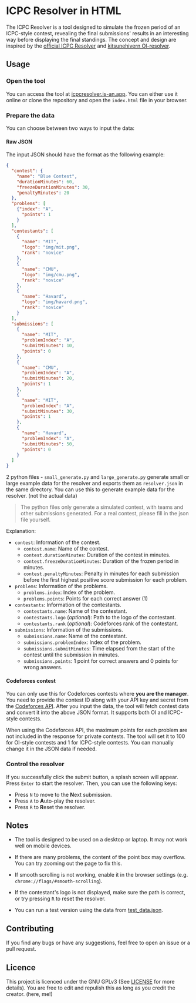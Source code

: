 # ICPC Resolver in HTML

The ICPC Resolver is a tool designed to simulate the frozen period of an ICPC-style contest, revealing the final submissions' results in an interesting way before displaying the final standings. The concept and design are inspired by the [official ICPC Resolver](https://tools.icpc.global/resolver/) and [kitsunehivern OI-resolver](https://github.com/kitsunehivern/OI-Resolver).

## Usage

### Open the tool

You can access the tool at [icpcresolver.is-an.app](https://icpcresolver.is-an.app). You can either use it online or clone the repository and open the `index.html` file in your browser.

### Prepare the data

You can choose between two ways to input the data:

#### Raw JSON

The input JSON should have the format as the following example:

```json
{
  "contest": {
    "name": "Blue Contest",
    "durationMinutes": 60,
    "freezeDurationMinutes": 30,
    "penaltyMinutes": 20
  },
  "problems": [
    {"index": "A",
      "points": 1
    }
  ],
  "contestants": [
    {
      "name": "MIT",
      "logo": "img/mit.png",
      "rank": "novice"
    },
    {
      "name": "CMU",
      "logo": "img/cmu.png",
      "rank": "novice"
    },
    {
      "name": "Havard",
      "logo": "img/havard.png",
      "rank": "novice"
    }
  ],
  "submissions": [
    {
      "name": "MIT",
      "problemIndex": "A",
      "submitMinutes": 10,
      "points": 0
    },
    {
      "name": "CMU",
      "problemIndex": "A",
      "submitMinutes": 20,
      "points": 1
    },
    {
      "name": "MIT",
      "problemIndex": "A",
      "submitMinutes": 30,
      "points": 1
    },
    {
      "name": "Havard",
      "problemIndex": "A",
      "submitMinutes": 50,
      "points": 0
    }
  ]
}
```

2 python files - `small_generate.py` and `large_generate.py` generate small or large example data for the resolver and exports them as `resolver.json` in the same directory. You can use this to generate example data for the resolver. (not the actual data)

> The python files only generate a simulated contest, with teams and other submissions generated. 
> For a real contest, please fill in the json file yourself.


Explanation:
- `contest`: Information of the contest.
    - `contest.name`: Name of the contest.
    - `contest.durationMinutes`: Duration of the contest in minutes.
    - `contest.freezeDurationMinutes`: Duration of the frozen period in minutes.
    - `contest.penaltyMinutes`: Penalty in minutes for each submission before the first highest positive score submission for each problem.
- `problems`: Information of the problems.
    - `problems.index`: Index of the problem.
    - `problems.points`: Points for each correct answer (1)
- `contestants`: Information of the contestants.
    - `contestants.name`: Name of the contestant.
    - `contestants.logo` (*optional*): Path to the logo of the contestant.
    - `contestants.rank` (*optional*): Codeforces rank of the contestant.
- `submissions`: Information of the submissions.
    - `submissions.name`: Name of the contestant.
    - `submissions.problemIndex`: Index of the problem.
    - `submissions.submitMinutes`: Time elapsed from the start of the contest until the submission in minutes.
    - `submissions.points`: 1 point for correct answers and 0 points for wrong answers.

#### Codeforces contest

You can only use this for Codeforces contests where **you are the manager**. You need to provide the contest ID along with your API key and secret from the [Codeforces API](https://codeforces.com/settings/api). After you input the data, the tool will fetch contest data and convert it into the above JSON format. It supports both OI and ICPC-style contests.

When using the Codeforces API, the maximum points for each problem are not included in the response for private contests. The tool will set it to 100 for OI-style contests and 1 for ICPC-style contests. You can manually change it in the JSON data if needed.

### Control the resolver

If you successfully click the submit button, a splash screen will appear. Press `Enter` to start the resolver. Then, you can use the following keys:
- Press `N` to move to the **N**ext submission.
- Press `A` to **A**uto-play the resolver.
- Press `R` to **R**eset the resolver.

## Notes

- The tool is designed to be used on a desktop or laptop. It may not work well on mobile devices.

- If there are many problems, the content of the point box may overflow. You can try zooming out the page to fix this.

- If smooth scrolling is not working, enable it in the browser settings (e.g. `chrome://flags/#smooth-scrolling`).

- If the contestant's logo is not displayed, make sure the path is correct, or try pressing `R` to reset the resolver.

- You can run a test version using the data from [test_data.json](test_data.json).

## Contributing

If you find any bugs or have any suggestions, feel free to open an issue or a pull request.

## Licence

This project is licenced under the GNU GPLv3 (See [LICENSE](license) for more details). You are free to edit and repulish this as long as you credit the creator. (here, me!)